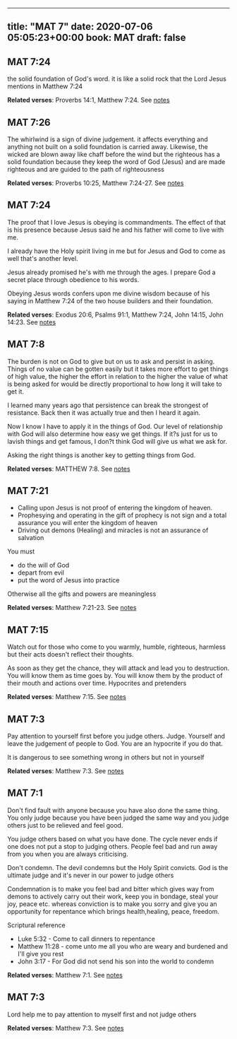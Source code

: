
---
title: "MAT 7"
date: 2020-07-06 05:05:23+00:00
book: MAT
draft: false
---

## MAT 7:24

the solid foundation of God's word. it is like a solid rock that the Lord Jesus mentions in Matthew 7:24

**Related verses**: Proverbs 14:1, Matthew 7:24. See [notes](https://my.bible.com/notes/3467480804572783527)


## MAT 7:26

The whirlwind is a sign of divine judgement. it affects everything and anything not built on a solid foundation is carried away. Likewise, the wicked are blown away like chaff before the wind but the righteous has a solid foundation because they keep the word of God (Jesus) and are made righteous and are guided to the path of righteousness

**Related verses**: Proverbs 10:25, Matthew 7:24-27. See [notes](https://my.bible.com/notes/3464617402070459061)


## MAT 7:24

The proof that I love Jesus is obeying is commandments. The effect of that is his presence because Jesus said he and his father will come to live with me. 

I already have the Holy spirit living in me but for Jesus and God to come as well that's another level.

Jesus already promised he's with me through the ages. I prepare God a secret place through obedience to his words.

Obeying Jesus words confers upon me divine wisdom because of his saying in Matthew 7:24 of the two house builders and their foundation.

**Related verses**: Exodus 20:6, Psalms 91:1, Matthew 7:24, John 14:15, John 14:23. See [notes](https://my.bible.com/notes/3239330756640367462)


## MAT 7:8

The burden is not on God to give but on us to ask and persist in asking. Things of no value can be gotten easily but it takes more effort to get things of high value, the higher the effort in relation to the higher the value of what is being asked for would be directly proportional to how long it will take to get it.

I learned many years ago that persistence can break the strongest of resistance. Back then it was actually true and then I heard it again.

Now I know I have to apply it in the things of God. Our level of relationship with God will also determine how easy we get things. If it?s just for us to lavish things and get famous, I don?t think God will give us what we ask for.

Asking the right things is another key to getting things from God.

**Related verses**: MATTHEW 7:8. See [notes](https://my.bible.com/notes/2819002731862942167)


## MAT 7:21

- Calling upon Jesus is not proof of entering the kingdom of heaven.
- Prophesying and operating in the gift of prophecy is not sign and a total assurance you will enter the kingdom of heaven
- Driving out demons (Healing) and miracles is not an assurance of salvation 


You must
- do the will of God
- depart from evil 
- put the word of Jesus into practice 

Otherwise all the gifts and powers are meaningless

**Related verses**: Matthew 7:21-23. See [notes](https://my.bible.com/notes/2500701522192229315)


## MAT 7:15

Watch out for those who come to you warmly, humble, righteous, harmless but their acts doesn't reflect their thoughts.

As soon as they get the chance, they will attack and lead you to destruction. You will know them as time goes by. You will know them by the product of their mouth and actions over time. Hypocrites and pretenders

**Related verses**: Matthew 7:15. See [notes](https://my.bible.com/notes/2500695922376958879)


## MAT 7:3

Pay attention to yourself first before you judge others. Judge. Yourself and leave the judgement of people to God. You are an hypocrite if you do that.

It is dangerous to see something wrong in others but not in yourself

**Related verses**: Matthew 7:3. See [notes](https://my.bible.com/notes/2499985450254196833)


## MAT 7:1

Don't find fault with anyone because you have also done the same thing. You only judge because you have been judged the same way and you judge others just to be relieved and feel good. 

You judge others based on what you have done. The cycle never ends if one does not put a stop to judging others. People feel bad and run away from you when you are always criticising.

Don't condemn. The devil condemns but the Holy Spirit convicts. God is the ultimate judge and it's never in our power to judge others

Condemnation is to make you feel bad and bitter which gives way from demons to actively carry out their work, keep you in bondage, steal your joy, peace etc. whereas conviction is to make you sorry and give you an opportunity for repentance which brings health,healing, peace, freedom.


Scriptural reference
- Luke 5:32 - Come to call dinners to repentance
- Matthew 11:28 - come unto me all you who are weary and burdened and I'll give you rest
- John 3:17 - For God did not send his son into the world to condemn

**Related verses**: Matthew 7:1. See [notes](https://my.bible.com/notes/2499979354680582234)


## MAT 7:3

Lord help me to pay attention to myself first and not judge others

**Related verses**: Matthew 7:3. See [notes](https://my.bible.com/notes/2498773069620568300)


